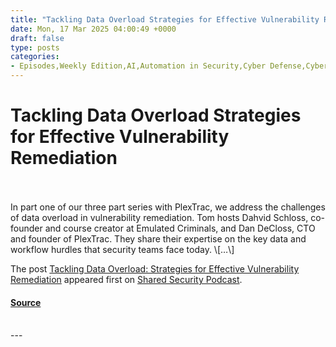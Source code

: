 ```yaml
---
title: "Tackling Data Overload Strategies for Effective Vulnerability Remediation"
date: Mon, 17 Mar 2025 04:00:49 +0000
draft: false
type: posts
categories: 
- Episodes,Weekly Edition,AI,Automation in Security,Cyber Defense,Cyber Security,Cyber Threat,Cybersecurity,Cybersecurity Strategy,Data Consolidation,Data Overload,Data Privacy,Digital Privacy,Information Security,infosec,IT Security Collaboration,Managing Cybersecurity Data,Penetration Testing,PlexTrac,Podcast,Podcasts,Privacy,Purple Teaming,Red Teaming,Risk Management,Risk Scoring,Security,Security Best Practices,Technology,Threat Intelligence,Vulnerability Remediation
---
```

# Tackling Data Overload Strategies for Effective Vulnerability Remediation

<br/>

<br/>
In part one of our three part series with PlexTrac, we address the challenges of data overload in vulnerability remediation. Tom hosts Dahvid Schloss, co-founder and course creator at Emulated Criminals, and Dan DeCloss, CTO and founder of PlexTrac. They share their expertise on the key data and workflow hurdles that security teams face today. \[…\]

The post [Tackling Data Overload: Strategies for Effective Vulnerability Remediation](https://sharedsecurity.net/2025/03/17/tackling-data-overload-strategies-for-effective-vulnerability-remediation/) appeared first on [Shared Security Podcast](https://sharedsecurity.net).

#### [Source](https://sharedsecurity.net/2025/03/17/tackling-data-overload-strategies-for-effective-vulnerability-remediation/)

<br/>
---
